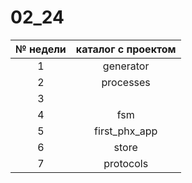 # 02_24

| № недели | каталог с проектом |
| :------: | :----------------: |
|    1     |     generator      |
|    2     |     processes      |
|    3     |                    |
|    4     |        fsm         |
|    5     |    first_phx_app   |
|    6     |       store        |
|    7     |     protocols      |
